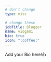 ```yaml
---
# don't change
type: misc

# change these
jobTitle: Blogger
name: viogami
bio: true
icon: ":coffee:"
---
```


Add your Bio here!:+1: